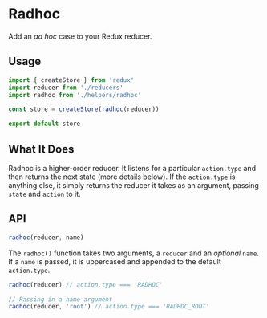 # Radhoc

Add an _ad hoc_ case to your Redux reducer.

## Usage

```javascript
import { createStore } from 'redux'
import reducer from './reducers'
import radhoc from './helpers/radhoc'

const store = createStore(radhoc(reducer))

export default store
```

## What It Does

Radhoc is a higher-order reducer. It listens for a particular `action.type` and then returns the next state (more details below). If the `action.type` is anything else, it simply returns the reducer it takes as an argument, passing `state` and `action` to it.

## API

```javascript
radhoc(reducer, name)
```

The `radhoc()` function takes two arguments, a `reducer` and an _optional_ `name`. If a `name` is passed, it is uppercased and appended to the default `action.type`.

```javascript
radhoc(reducer) // action.type === 'RADHOC'

// Passing in a name argument
radhoc(reducer, 'root') // action.type === 'RADHOC_ROOT'
```
